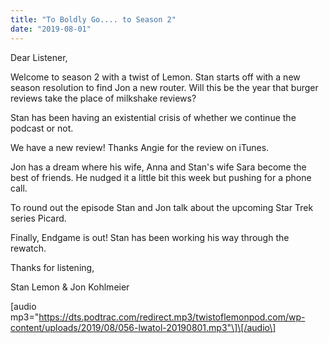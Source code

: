 ```yaml
---
title: "To Boldly Go.... to Season 2"
date: "2019-08-01"
---
```


Dear Listener,

Welcome to season 2 with a twist of Lemon. Stan starts off with a new season resolution to find Jon a new router. Will this be the year that burger reviews take the place of milkshake reviews?

Stan has been having an existential crisis of whether we continue the podcast or not.

We have a new review! Thanks Angie for the review on iTunes.

Jon has a dream where his wife, Anna and Stan's wife Sara become the best of friends. He nudged it a little bit this week but pushing for a phone call.

To round out the episode Stan and Jon talk about the upcoming Star Trek series Picard.

Finally, Endgame is out! Stan has been working his way through the rewatch.

Thanks for listening,

Stan Lemon & Jon Kohlmeier

\[audio mp3="https://dts.podtrac.com/redirect.mp3/twistoflemonpod.com/wp-content/uploads/2019/08/056-lwatol-20190801.mp3"\]\[/audio\]
